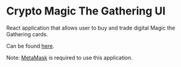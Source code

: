 # Crypto Magic The Gathering UI

React application that allows user to buy and trade digital Magic the Gathering cards.

Can be found [here](http://cryptomtg.herokuapp.com).

Note: [MetaMask](http://metamask.io) is required to use this application.
